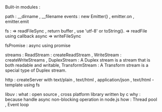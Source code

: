 Bulit-in modules :


path : __dirname , __filename 
events : new Emitter() , emitter.on , emitter.emit


fs : 
    => readFileSync , return buffer , use 'utf-8' or toString().
    => readFile using callback async
    => writeFileSync

fsPromise : async using promise 

streams : 
    ReadStream :  createReadStream ,
    WriteStream : createWriteStreams , 
    DuplexStream : A Duplex stream is a stream that is both readable and writable,
    TransformStream : A Transform stream is a special type of Duplex stream.

http :
    createServer with text/plain , text/html , application/json , text/html - template using fs 


libuv :
    what : open source , cross platform library written by c 
    why :  because handle async non-blocking operation in node.js
    how : Thread pool , Event loop
